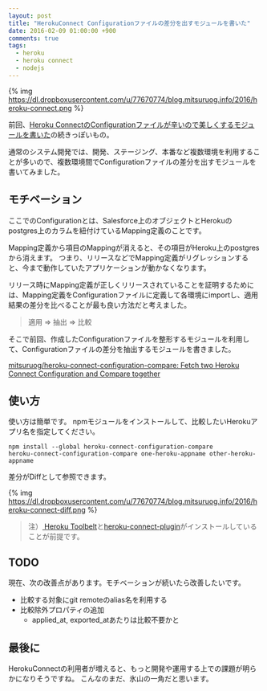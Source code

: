 ```yaml
---
layout: post
title: "HerokuConnect Configurationファイルの差分を出すモジュールを書いた"
date: 2016-02-09 01:00:00 +900
comments: true
tags:
  - heroku
  - heroku connect
  - nodejs
---
```


{% img https://dl.dropboxusercontent.com/u/77670774/blog.mitsuruog.info/2016/heroku-connect.png %}

前回、[Heroku ConnectのConfigurationファイルが辛いので美しくするモジュールを書いた](http://blog.mitsuruog.info/2016/02/heroku-connect-configuration-comb.html)の続きっぽいもの。

通常のシステム開発では、開発、ステージング、本番など複数環境を利用することが多いので、複数環境間でConfigurationファイルの差分を出すモジュールを書いてみました。

<!-- more -->

## モチベーション

ここでのConfigurationとは、Salesforce上のオブジェクトとHerokuのpostgres上のカラムを紐付けているMapping定義のことです。

Mapping定義から項目のMappingが消えると、その項目がHeroku上のpostgresから消えます。
つまり、リリースなどでMapping定義がリグレッションすると、今まで動作していたアプリケーションが動かなくなります。

リリース時にMapping定義が正しくリリースされていることを証明するためには、Mapping定義をConfigurationファイルに定義して各環境にimportし、適用結果の差分を比べることが最も良い方法だと考えました。

> 適用 => 抽出 => 比較

そこで前回、作成したConfigurationファイルを整形するモジュールを利用して、Configurationファイルの差分を抽出するモジュールを書きました。

[mitsuruog/heroku-connect-configuration-compare: Fetch two Heroku Connect Configuration and Compare together](https://github.com/mitsuruog/heroku-connect-configuration-compare)

## 使い方

使い方は簡単です。
npmモジュールをインストールして、比較したいHerokuアプリ名を指定してください。

```
npm install --global heroku-connect-configuration-compare
heroku-connect-configuration-compare one-heroku-appname other-heroku-appname
```

差分がDiffとして参照できます。

{% img https://dl.dropboxusercontent.com/u/77670774/blog.mitsuruog.info/2016/heroku-connect-diff.png %}

> 注）[ Heroku Toolbelt](https://toolbelt.heroku.com/)と[heroku-connect-plugin](https://github.com/heroku/heroku-connect-plugin)がインストールしていることが前提です。

## TODO

現在、次の改善点があります。モチベーションが続いたら改善したいです。

-  比較する対象にgit remoteのalias名を利用する
- 比較除外プロパティの追加
	- applied_at, exported_atあたりは比較不要かと

## 最後に

HerokuConnectの利用者が増えると、もっと開発や運用する上での課題が明らかになりそうですね。
こんなのまだ、氷山の一角だと思います。
